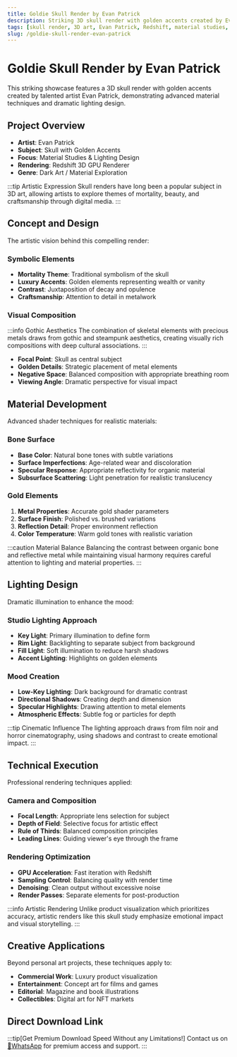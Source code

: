 ```yaml
---
title: Goldie Skull Render by Evan Patrick
description: Striking 3D skull render with golden accents created by Evan Patrick, showcasing advanced material techniques and dramatic lighting design.
tags: [skull render, 3D art, Evan Patrick, Redshift, material studies, golden accents, dramatic lighting, artistic visualization]
slug: /goldie-skull-render-evan-patrick
---
```


# Goldie Skull Render by Evan Patrick

This striking showcase features a 3D skull render with golden accents created by talented artist Evan Patrick, demonstrating advanced material techniques and dramatic lighting design.

## Project Overview

- **Artist**: Evan Patrick
- **Subject**: Skull with Golden Accents
- **Focus**: Material Studies & Lighting Design
- **Rendering**: Redshift 3D GPU Renderer
- **Genre**: Dark Art / Material Exploration

:::tip Artistic Expression
Skull renders have long been a popular subject in 3D art, allowing artists to explore themes of mortality, beauty, and craftsmanship through digital media.
:::

## Concept and Design

The artistic vision behind this compelling render:

### Symbolic Elements

- **Mortality Theme**: Traditional symbolism of the skull
- **Luxury Accents**: Golden elements representing wealth or vanity
- **Contrast**: Juxtaposition of decay and opulence
- **Craftsmanship**: Attention to detail in metalwork

### Visual Composition

:::info Gothic Aesthetics
The combination of skeletal elements with precious metals draws from gothic and steampunk aesthetics, creating visually rich compositions with deep cultural associations.
:::

- **Focal Point**: Skull as central subject
- **Golden Details**: Strategic placement of metal elements
- **Negative Space**: Balanced composition with appropriate breathing room
- **Viewing Angle**: Dramatic perspective for visual impact

## Material Development

Advanced shader techniques for realistic materials:

### Bone Surface

- **Base Color**: Natural bone tones with subtle variations
- **Surface Imperfections**: Age-related wear and discoloration
- **Specular Response**: Appropriate reflectivity for organic material
- **Subsurface Scattering**: Light penetration for realistic translucency

### Gold Elements

1. **Metal Properties**: Accurate gold shader parameters
2. **Surface Finish**: Polished vs. brushed variations
3. **Reflection Detail**: Proper environment reflection
4. **Color Temperature**: Warm gold tones with realistic variation

:::caution Material Balance
Balancing the contrast between organic bone and reflective metal while maintaining visual harmony requires careful attention to lighting and material properties.
:::

## Lighting Design

Dramatic illumination to enhance the mood:

### Studio Lighting Approach

- **Key Light**: Primary illumination to define form
- **Rim Light**: Backlighting to separate subject from background
- **Fill Light**: Soft illumination to reduce harsh shadows
- **Accent Lighting**: Highlights on golden elements

### Mood Creation

- **Low-Key Lighting**: Dark background for dramatic contrast
- **Directional Shadows**: Creating depth and dimension
- **Specular Highlights**: Drawing attention to metal elements
- **Atmospheric Effects**: Subtle fog or particles for depth

:::tip Cinematic Influence
The lighting approach draws from film noir and horror cinematography, using shadows and contrast to create emotional impact.
:::

## Technical Execution

Professional rendering techniques applied:

### Camera and Composition

- **Focal Length**: Appropriate lens selection for subject
- **Depth of Field**: Selective focus for artistic effect
- **Rule of Thirds**: Balanced composition principles
- **Leading Lines**: Guiding viewer's eye through the frame

### Rendering Optimization

- **GPU Acceleration**: Fast iteration with Redshift
- **Sampling Control**: Balancing quality with render time
- **Denoising**: Clean output without excessive noise
- **Render Passes**: Separate elements for post-production

:::info Artistic Rendering
Unlike product visualization which prioritizes accuracy, artistic renders like this skull study emphasize emotional impact and visual storytelling.
:::

## Creative Applications

Beyond personal art projects, these techniques apply to:

- **Commercial Work**: Luxury product visualization
- **Entertainment**: Concept art for films and games
- **Editorial**: Magazine and book illustrations
- **Collectibles**: Digital art for NFT markets

## Direct Download Link
:::tip[Get Premium Download Speed Without any Limitations!]
Contact us on [💬WhatsApp](https://wa.me/+8613237610083) for premium  access and support.
:::